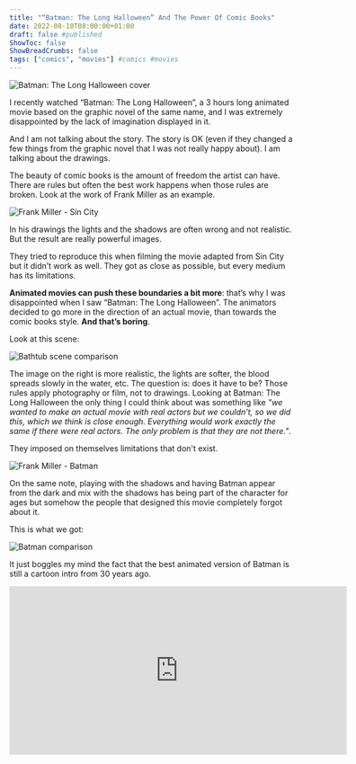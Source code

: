 ```yaml
---
title: "“Batman: The Long Halloween” And The Power Of Comic Books"
date: 2022-08-10T08:00:00+01:00
draft: false #published
ShowToc: false
ShowBreadCrumbs: false
tags: ["comics", "movies"] #comics #movies
---
```


![Batman: The Long Halloween cover](https://i.snap.as/MynPiJE0.jpeg)

I recently watched “Batman: The Long Halloween”, a 3 hours long animated movie based on the graphic novel of the same name, and I was extremely disappointed by the lack of imagination displayed in it.
<!--more-->
And I am not talking about the story. The story is OK (even if they changed a few things from the graphic novel that I was not really happy about). I am talking about the drawings.

The beauty of comic books is the amount of freedom the artist can have. There are rules but often the best work happens when those rules are broken. Look at the work of Frank Miller as an example.

![Frank Miller - Sin City](https://i.snap.as/RTcIbA5E.jpg)

In his drawings the lights and the shadows are often wrong and not realistic. But the result are really powerful images.

They tried to reproduce this when filming the movie adapted from Sin City but it didn’t work as well. They got as close as possible, but every medium has its limitations.

**Animated movies can push these boundaries a bit more**: that’s why I was disappointed when I saw “Batman: The Long Halloween”. The animators decided to go more in the direction of an actual movie, than towards the comic books style. **And that’s boring**.

Look at this scene:

![Bathtub scene comparison](https://i.snap.as/v94lmsef.jpg)

The image on the right is more realistic, the lights are softer, the blood spreads slowly in the water, etc. The question is: does it have to be? Those rules apply photography or film, not to drawings.
Looking at Batman: The Long Halloween the only thing I could think about was something like *"we wanted to make an actual movie with real actors but we couldn’t, so we did this, which we think is close enough. Everything would work exactly the same if there were real actors. The only problem is that they are not there."*.

They imposed on themselves limitations that don't exist.

![Frank Miller - Batman](https://i.snap.as/iRZnrzM6.webp)

On the same note, playing with the shadows and having Batman appear from the dark and mix with the shadows has being part of the character for ages but somehow the people that designed this movie completely forgot about it.

This is what we got:

![Batman comparison](https://i.snap.as/lEfrbXL4.jpg)

It just boggles my mind the fact that the best animated version of Batman is still a cartoon intro from 30 years ago.

<iframe width="600" height="300" src="https://www.youtube.com/embed/rrmUk2YUm14" title="YouTube video player" frameborder="0" allow="accelerometer; autoplay; clipboard-write; encrypted-media; gyroscope; picture-in-picture" allowfullscreen></iframe>
